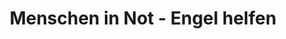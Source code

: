 ---
title: "Menschen in Not - Engel helfen"
url: /st-poelten/menschen-in-not-engel-helfen/
shop: Gebrauchtwaren
---